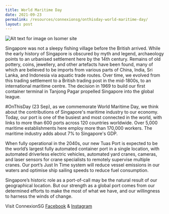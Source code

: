 ```yaml
---
title: World Maritime Day
date: 2021-09-23
permalink: /resources/connexionsg/onthisday-world-maritime-day/
layout: post
---
```

![Alt text for image on Isomer site](/images/worldmaritime.jpg)

Singapore was not a sleepy fishing village before the British arrived. While the early history of Singapore is obscured by myth and legend, archaeology points to an urbanised settlement here by the 14th century. Remains of old pottery, coins, jewellery, and other artefacts have been found, many of which are believed to be imports from various parts of China, India, Sri Lanka, and Indonesia via aquatic trade routes. Over time, we evolved from this trading settlement to a British trading post in the mid-1800s, to an international maritime centre. The decision in 1969 to build our first container terminal in Tanjong Pagar propelled Singapore into the global league.

#OnThisDay (23 Sep), as we commemorate World Maritime Day, we think about the contributions of Singapore's maritime industry to our economy. Today, our port is one of the busiest and most connected in the world, with links to more than 600 ports across 120 countries worldwide. Over 5,000 maritime establishments here employ more than 170,000 workers. The maritime industry adds about 7% to Singapore's GDP.

When fully operational in the 2040s, our new Tuas Port is expected to be the world’s largest fully automated container port in a single location, with automated driverless electric vehicles, automated yard cranes, cameras, and laser sensors for crane specialists to remotely supervise multiple cranes. Our port’s Just In Time system will reduce vessel emissions in our waters and optimise ship sailing speeds to reduce fuel consumption.

Singapore’s historic role as a port-of-call may be the natural result of our geographical location. But our strength as a global port comes from our determined efforts to make the most of what we have, and our willingness to harness the winds of change.

Visit ConnexionSG [Facebook](https://www.facebook.com/ConnexionSG) & [Instagram](https://www.instagram.com/connexionsg/)